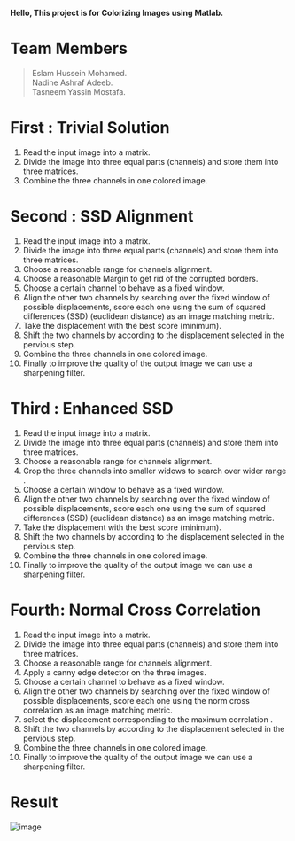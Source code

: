 **Hello, This project is for Colorizing Images using Matlab.**
# Team Members
 > Eslam Hussein Mohamed.                                                                                                                                                     
 > Nadine Ashraf Adeeb.                                                                                                                                                                              
 > Tasneem Yassin Mostafa.
# First : Trivial Solution
1. Read the input image into a matrix.
2. Divide the image into three equal parts (channels) and store them  into three matrices.
3. Combine the three channels in one colored image.
# Second : SSD Alignment
1. Read the input image into a matrix.
2. Divide the image into three equal parts (channels) and store them  into three matrices.
3. Choose a reasonable range for channels alignment.
4. Choose a reasonable Margin to get rid of the corrupted borders.
5. Choose a certain channel to behave as a fixed window.
6. Align the other two channels by searching over the fixed window of possible displacements, score each one using the sum of squared differences (SSD) (euclidean distance) as an  image matching metric.
7. Take the displacement with the best score (minimum).
8. Shift the two channels by according to the displacement selected in the pervious step.
9. Combine the three channels in one colored image.
10. Finally to improve the quality of the output image we can use a sharpening filter.

# Third : Enhanced SSD
1. Read the input image into a matrix.
2. Divide the image into three equal parts (channels) and store them  into three matrices.
3. Choose a reasonable range for channels alignment.
4. Crop the three channels into smaller widows to search over wider range .
5. Choose a certain window to behave as a fixed window.
6. Align the other two channels by searching over the fixed window of possible displacements, score each one using the sum of squared differences (SSD) (euclidean distance) as an image matching metric.
7. Take the displacement with the best score (minimum).
8. Shift the two channels by according to the displacement selected in the pervious step.
9. Combine the three channels in one colored image.
10. Finally to improve the quality of the output image we can use a sharpening filter.

# Fourth: Normal Cross Correlation
1. Read the input image into a matrix.
2. Divide the image into three equal parts (channels) and store them  into three matrices.
3. Choose a reasonable range for channels alignment.
4. Apply a canny edge detector on the three images.
5. Choose a certain channel to behave as a fixed window.
6. Align the other two channels by searching over the fixed window of possible displacements, score each one using the norm cross correlation as an  image matching metric.
7. select the displacement corresponding to the maximum correlation .
8. Shift the two channels by according to the displacement selected in the pervious step.
9. Combine the three channels in one colored image.
10. Finally to improve the quality of the output image we can use a sharpening filter.
# Result
![image](https://user-images.githubusercontent.com/91349300/153708135-b1199aad-851c-4bd0-a2e2-7e070d268b06.png)
